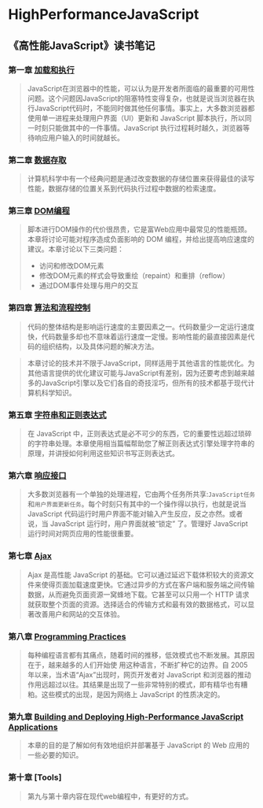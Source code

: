 # HighPerformanceJavaScript

## 《高性能JavaScript》读书笔记

### 第一章  [加载和执行](./LoadingAndExecution/README.md)
> JavaScript在浏览器中的性能，可以认为是开发者所面临的最重要的可用性问题。这个问题因JavaScript的阻塞特性变得复杂，也就是说当浏览器在执行JavaScript代码时，不能同时做其他任何事情。事实上，大多数浏览器都使用单一进程来处理用户界面（UI）更新和 JavaScript 脚本执行，所以同一时刻只能做其中的一件事情。JavaScript 执行过程耗时越久，浏览器等待响应用户输入的时间就越长。

### 第二章  [数据存取](./DataAccess/README.md)
> 计算机科学中有一个经典问题是通过改变数据的存储位置来获得最佳的读写性能，数据存储的位置关系到代码执行过程中数据的检索速度。

### 第三章  [DOM编程](./DomScripting/README.md)

> 脚本进行DOM操作的代价很昂贵，它是富Web应用中最常见的性能瓶颈。本章将讨论可能对程序造成负面影响的 DOM 编程，并给出提高响应速度的建议。本章讨论以下三类问题：
> * 访问和修改DOM元素
> * 修改DOM元素的样式会导致重绘（repaint）和重排（reflow）
> * 通过DOM事件处理与用户的交互

### 第四章  [算法和流程控制](./AlgorithmsAndFlowControl/README.md)
> 代码的整体结构是影响运行速度的主要因素之一。代码数量少一定运行速度快，代码数量多却也不意味着运行速度一定慢。影响性能的最直接因素是代码的组织结构，以及具体问题的解决方法。

> 本章讨论的技术并不限于JavaScript，同样适用于其他语言的性能优化。为其他语言提供的优化建议可能与JavaScript有差别，因为还要考虑到越来越多的JavaScript引擎以及它们各自的奇技淫巧，但所有的技术都基于现代计算机科学知识。

### 第五章 [字符串和正则表达式](./StringsAndRegularExpressions/README.md)

> 在 JavaScript 中，正则表达式是必不可少的东西，它的重要性远超过琐碎的字符串处理。本章使用相当篇幅帮助您了解正则表达式引擎处理字符串的原理，并讲授如何利用这些知识书写正则表达式。

### 第六章 [响应接口](./ResponsiveInterfaces/README.md)

> 大多数浏览器有一个单独的处理进程，它由两个任务所共享:`JavaScript任务`和`用户界面更新任务`。每个时刻只有其中的一个操作得以执行，也就是说当 JavaScript 代码运行时用户界面不能对输入产生反应，反之亦然。或者说，当 JavaScript 运行时，用户界面就被“锁定” 了。管理好 JavaScript 运行时间对网页应用的性能很重要。

### 第七章 [Ajax](./Ajax/README.md)

> Ajax 是高性能 JavaScript 的基础。它可以通过延迟下载体积较大的资源文件来使得页面加载速度更快。它通过异步的方式在客户端和服务端之间传输数据，从而避免页面资源一窝蜂地下载。它甚至可以只用一个 HTTP 请求就获取整个页面的资源。选择适合的传输方式和最有效的数据格式，可以显著改善用户和网站的交互体验。

### 第八章 [Programming Practices](./ProgrammingPractices/README.md)

> 每种编程语言都有其痛点，随着时间的推移，低效模式也不断发展。其原因在于，越来越多的人们开始使 用这种语言，不断扩种它的边界。自 2005 年以来，当术语“Ajax”出现时，网页开发者对 JavaScript 和浏览器的推动作用远超过以往。其结果是出现了一些非常特别的模式，即有精华也有糟粕。这些模式的出现，是因为网络上 JavaScript 的性质决定的。

### 第九章 [Building and Deploying High-Performance JavaScript Applications](./BuildingAndDeploy/README.md)

> 本章的目的是了解如何有效地组织并部署基于 JavaScript 的 Web 应用的一些必要的知识。

### 第十章 [Tools]

> 第九与第十章内容在现代web编程中，有更好的方式。